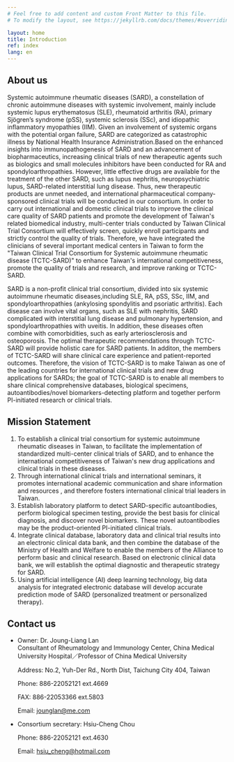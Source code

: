 ```yaml
---
# Feel free to add content and custom Front Matter to this file.
# To modify the layout, see https://jekyllrb.com/docs/themes/#overriding-theme-defaults

layout: home
title: Introduction
ref: index
lang: en
---
```


## About us
Systemic autoimmune rheumatic diseases (SARD), a constellation of chronic autoimmune diseases with systemic involvement, mainly include systemic lupus erythematosus (SLE), rheumatoid arthritis (RA), primary Sjögren’s syndrome (pSS), systemic sclerosis (SSc), and idiopathic inflammatory myopathies (IIM). Given an involvement of systemic organs with the potential organ failure, SARD are categorized as catastrophic illness by National Health Insurance Administration.Based on the enhanced insights into immunopathogenesis of SARD and an advancement of biopharmaceutics, increasing clinical trials of new therapeutic agents such as biologics and small molecules inhibitors have been conducted for RA and spondyloarthropathies. However,  little effective drugs are available for the treatment of the other SARD, such as lupus nephritis, neuropsychiatric lupus, SARD-related interstitial lung disease. Thus, new therapeutic products are unmet needed, and international pharmaceutical company-sponsored clinical trials will be conducted in our consortium.
In order to carry out international and domestic clinical trials to improve the clinical care quality of SARD patients and promote the development of Taiwan's related biomedical industry, multi-center trials conducted by Taiwan Clinical Trial Consortium will effectively screen, quickly enroll participants and strictly control the quality of trials. Therefore, we have integrated the clinicians of several important medical centers in Taiwan to form the "Taiwan Clinical Trial Consortium for Systemic autoimmune rheumatic disease (TCTC-SARD)" to enhance Taiwan's international competitiveness, promote the quality of trials and research, and improve ranking or TCTC-SARD.

SARD is a non-profit clinical trial consortium, divided into six systemic autoimmune rheumatic diseases,including SLE, RA, pSS, SSc, IIM, and spondyloarthropathies (ankylosing spondylitis and psoriatic arthritis). Each disease can involve vital organs, such as SLE with nephritis, SARD complicated with interstitial lung disease and pulmonary hypertension, and spondyloarthropathies with uveitis. In addition, these diseases often combine with comorbidities, such as early arteriosclerosis and osteoporosis. The optimal therapeutic recommendations through TCTC-SARD will provide holistic care for SARD patients. In additon, the members of TCTC-SARD will share clinical care experience and patient-reported outcomes. Therefore, the vision of TCTC-SARD is to make Taiwan as one of the leading countries for international clinical trials and new drug applications for SARDs; the goal of TCTC-SARD is to enable all members to share clinical comprehensive databases, biological specimens, autoantibodies/novel biomarkers-detecting platform and together perform PI-initiated research or clinical trials.

## Mission Statement
1. To establish a clinical trial consortium for systemic autoimmune rheumatic diseases in Taiwan, to facilitate the implementation of standardized multi-center clinical trials of SARD, and to enhance the international competitiveness of Taiwan's new drug applications and clinical trials in these diseases.
2. Through international clinical trials and international seminars, it promotes international academic communication and share information and resources , and therefore fosters international clinical trial leaders in Taiwan.
3. Establish laboratory platform to detect SARD-specific autoantibodies, perform biological specimen testing, provide the best basis for clinical diagnosis, and discover novel biomarkers. These novel autoantibodies may be the product-oriented PI-initiated clinical trials.
4. Integrate clinical database, laboratory data and clinical trial results into an electronic clinical data bank, and then combine the database of the Ministry of Health and Welfare to enable the members of the Alliance to perform basic and clinical research. Based on electronic clinical data bank, we will establish the optimal diagnostic and therapeutic strategy for SARD.
5. Using artificial intelligence (AI) deep learning technology, big data analysis for integrated electronic database will develop accurate prediction mode of SARD (personalized treatment or personalized therapy).

## Contact us
* Owner: Dr. Joung-Liang Lan
<br/>Consultant of Rheumatology and Immunology Center, China Medical University Hospital／Professor of China Medical University

    Address: No.2, Yuh-Der Rd., North Dist, Taichung City 404, Taiwan
    
    Phone: 886-22052121 ext.4669
    
    FAX: 886-22053366 ext.5803
    
    Email: jounglan@me.com
* Consortium secretary: Hsiu-Cheng Chou

  Phone: 886-22052121 ext.4630
  
  Email: hsiu_cheng@hotmail.com
